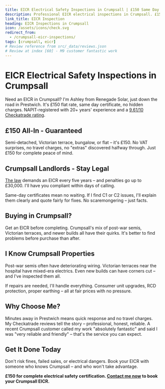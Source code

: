 ```yaml
---
title: EICR Electrical Safety Inspections in Crumpsall | £150 Same Day Certificate
description: Professional EICR electrical inspections in Crumpsall. £150 all domestic properties, same day certificates. NAPIT registered, 20+ years experience.
link_title: EICR Inspection
heading: EICR Inspections in Crumpsall
icon: /assets/icons/check.svg
redirect_from:
  - /crumpsall-eicr-inspections/
tags: [crumpsall, eicr]
# Review reference from src/_data/reviews.json
# Review at index [60] - M9 customer fantastic work
---
```


# EICR Electrical Safety Inspections in Crumpsall

Need an EICR in Crumpsall? I'm Ashley from Renegade Solar, just down the road in Prestwich. It's £150 flat rate, same day certificate, no hidden charges. NAPIT-registered with 20+ years' experience and a [9.61/10 Checkatrade rating](https://www.checkatrade.com/trades/renegadeelectrical/).

## £150 All-In - Guaranteed

Semi-detached, Victorian terrace, bungalow, or flat – it's £150. No VAT surprises, no travel charges, no "extras" discovered halfway through. Just £150 for complete peace of mind.

## Crumpsall Landlords - Stay Legal

[The law](https://www.legislation.gov.uk/uksi/2020/312/contents/made) demands an EICR every five years – and penalties go up to £30,000. I'll have you compliant within days of calling.

Same-day certificates mean no waiting. If I find C1 or C2 issues, I'll explain them clearly and quote fairly for fixes. No scaremongering – just facts.

## Buying in Crumpsall?

Get an EICR before completing. Crumpsall's mix of post-war semis, Victorian terraces, and newer builds all have their quirks. It's better to find problems before purchase than after.

## I Know Crumpsall Properties

Post-war semis often have deteriorating wiring. Victorian terraces near the hospital have mixed-era electrics. Even new builds can have corners cut – and I've inspected them all.

If repairs are needed, I'll handle everything. Consumer unit upgrades, RCD protection, proper earthing – all at fair prices with no pressure.

## Why Choose Me?

Minutes away in Prestwich means quick response and no travel charges. My Checkatrade reviews tell the story – professional, honest, reliable. A recent Crumpsall customer called my work "absolutely fantastic" and said I was "very reliable and friendly" – that's the service you can expect.

## Get It Done Today

Don't risk fines, failed sales, or electrical dangers. Book your EICR with someone who knows Crumpsall – and who won't take advantage.

**£150 for complete electrical safety certification. [Contact me now](/contact/) to book your Crumpsall EICR.**